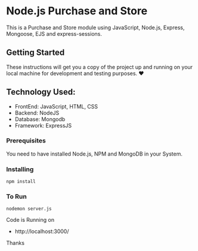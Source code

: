 # Node.js Purchase and Store

This is a Purchase and Store module using JavaScript, Node.js, Express, Mongoose, EJS and express-sessions.

## Getting Started

These instructions will get you a copy of the project up and running on your local machine for development and testing purposes. :heart:

## Technology Used:

+ FrontEnd: JavaScript, HTML, CSS
+ Backend: NodeJS
+ Database: Mongodb
+ Framework: ExpressJS

### Prerequisites

You need to have installed Node.js, NPM and MongoDB in your System.

### Installing
```
npm install
```

### To Run
```
nodemon server.js
```

Code is Running on 
+ http://localhost:3000/


Thanks

